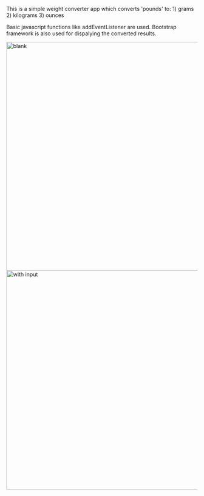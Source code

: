 This is a simple weight converter app which converts 'pounds' to: 1) grams
                                                                  2) kilograms
                                                                  3) ounces
                                                                

Basic javascript functions like addEventListener are used. Bootstrap framework is also used for dispalying the converted results.

<img width="601" alt="blank" src="https://user-images.githubusercontent.com/63922686/168585494-48c2fbbf-26ce-4eb2-a5e5-45156ccb749b.png">
<img width="578" alt="with input" src="https://user-images.githubusercontent.com/63922686/168585481-c2361a06-caf1-4a4b-b399-9dc3dc20701d.png">
